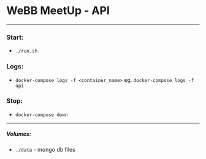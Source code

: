 # WeBB MeetUp - API

---

### Start:
- `./run.sh`

### Logs:
- `docker-compose logs -f <container_name>` eg. `docker-compose logs -f api`

### Stop:
- `docker-compose down`

---

##### Volumes:
- `./data` - mongo db files
